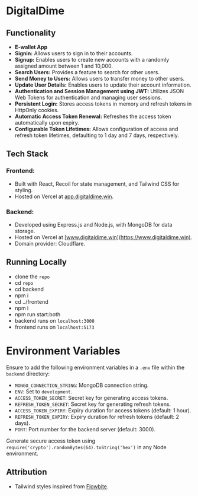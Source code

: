 # DigitalDime

## Functionality

- **E-wallet App**
- **Signin:** Allows users to sign in to their accounts.
- **Signup:** Enables users to create new accounts with a randomly assigned amount between 1 and 10,000.
- **Search Users:** Provides a feature to search for other users.
- **Send Money to Users:** Allows users to transfer money to other users.
- **Update User Details:** Enables users to update their account information.
- **Authentication and Session Management using JWT:** Utilizes JSON Web Tokens for authentication and managing user sessions.
- **Persistent Login:** Stores access tokens in memory and refresh tokens in HttpOnly cookies.
- **Automatic Access Token Renewal:** Refreshes the access token automatically upon expiry.
- **Configurable Token Lifetimes:** Allows configuration of access and refresh token lifetimes, defaulting to 1 day and 7 days, respectively.

## Tech Stack

### Frontend:
- Built with React, Recoil for state management, and Tailwind CSS for styling.
- Hosted on Vercel at [app.digitaldime.win](https://app.digitaldime.win).

### Backend:
- Developed using Express.js and Node.js, with MongoDB for data storage.
- Hosted on Vercel at [www.digitaldime.win](https://www.digitaldime.win).
- Domain provider: Cloudflare.

## Running Locally

- clone the `repo`
- cd `repo`
- cd backend
- npm i
- cd ../frontend
- npm i
- npm run start:both
- backend runs on `localhost:3000`
- frontend runs on `localhost:5173`

# Environment Variables

Ensure to add the following environment variables in a `.env` file within the `backend` directory:

- `MONGO_CONNECTION_STRING`: MongoDB connection string.
- `ENV`: Set to `development`.
- `ACCESS_TOKEN_SECRET`: Secret key for generating access tokens.
- `REFRESH_TOKEN_SECRET`: Secret key for generating refresh tokens.
- `ACCESS_TOKEN_EXPIRY`: Expiry duration for access tokens (default: 1 hour).
- `REFRESH_TOKEN_EXPIRY`: Expiry duration for refresh tokens (default: 2 days).
- `PORT`: Port number for the backend server (default: 3000).

Generate secure access token using `require('crypto').randomBytes(64).toString('hex')` in any Node environment.

## Attribution

- Tailwind styles inspired from [Flowbite](https://flowbite.com/).